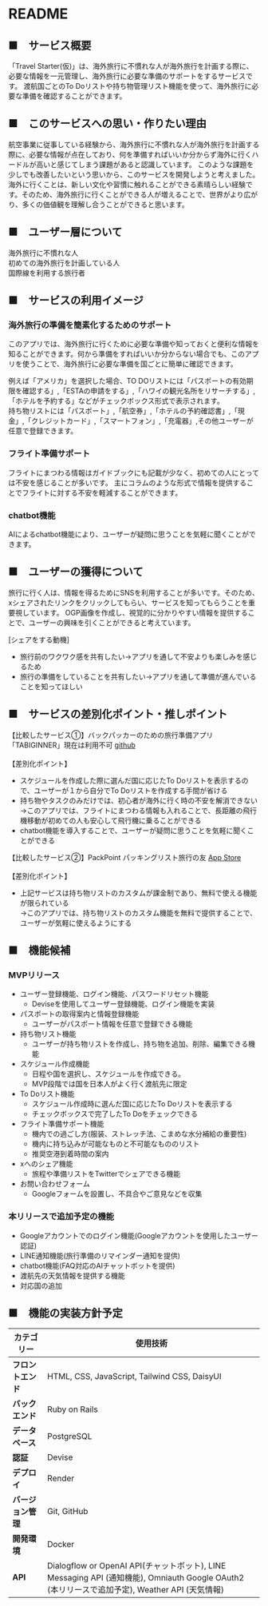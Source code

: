 # README

## ■　サービス概要
「Travel Starter(仮)」は、海外旅行に不慣れな人が海外旅行を計画する際に、必要な情報を一元管理し、海外旅行に必要な準備のサポートをするサービスです。
渡航国ごとのTo Doリストや持ち物管理リスト機能を使って、海外旅行に必要な準備を確認することができます。

## ■　このサービスへの思い・作りたい理由
航空事業に従事している経験から、海外旅行に不慣れな人が海外旅行を計画する際に、必要な情報が点在しており、何を準備すればいいか分からず海外に行くハードルが高いと感じてしまう課題があると認識しています。
このような課題を少しでも改善したいという思いから、このサービスを開発しようと考えました。<br>
海外に行くことは、新しい文化や習慣に触れることができる素晴らしい経験です。そのため、海外旅行に行くことができる人が増えることで、世界がより広がり、多くの価値観を理解し合うことができると思います。

## ■　ユーザー層について
海外旅行に不慣れな人<br>
初めての海外旅行を計画している人<br>
国際線を利用する旅行者<br>

## ■　サービスの利用イメージ
### 海外旅行の準備を簡素化するためのサポート
このアプリでは、海外旅行に行くために必要な準備や知っておくと便利な情報を知ることができます。何から準備をすればいいか分からない場合でも、このアプリを使うことで、海外旅行に必要な準備を国ごとに簡単に確認できます。

例えば「アメリカ」を選択した場合、TO DOリストには「パスポートの有効期限を確認する」,「ESTAの申請をする」,「ハワイの観光名所をリサーチする」,「ホテルを予約する」などがチェックボックス形式で表示されます。<br>
持ち物リストには「パスポート」,「航空券」,「ホテルの予約確認書」,「現金」,「クレジットカード」,「スマートフォン」,「充電器」,その他ユーザーが任意で登録できます。

### フライト準備サポート
フライトにまつわる情報はガイドブックにも記載が少なく、初めての人にとっては不安を感じることが多いです。
主にコラムのような形式で情報を提供することでフライトに対する不安を軽減することができます。

### chatbot機能
AIによるchatbot機能により、ユーザーが疑問に思うことを気軽に聞くことができます。


## ■　ユーザーの獲得について
旅行に行く人は、情報を得るためにSNSを利用することが多いです。そのため、xシェアされたリンクをクリックしてもらい、サービスを知ってもらうことを重要視しています。
OGP画像を作成し、視覚的に分かりやすい情報を提供することで、ユーザーの興味を引くことができると考えています。

[シェアをする動機]
 - 旅行前のワクワク感を共有したい→アプリを通して不安よりも楽しみを感じるため
 - 旅行の準備をしていることを共有したい→アプリを通して準備が進んでいることを知ってほしい


## ■　サービスの差別化ポイント・推しポイント
【比較したサービス①】バックパッカーのための旅行準備アプリ「TABIGINNER」現在は利用不可
[github](https://github.com/Moeno-Takahashi/TABIGINNER?tab=readme-ov-file)<br>
<br>
【差別化ポイント】
- スケジュールを作成した際に選んだ国に応じたTo Doリストを表示するので、ユーザーが１から自分でTo Doリストを作成する手間が省ける
- 持ち物やタスクのみだけでは、初心者が海外に行く時の不安を解消できない<br>
  →このアプリでは、フライトにまつわる情報も入れることで、長距離の飛行機移動が初めての人も安心して飛行機に乗ることができる
- chatbot機能を導入することで、ユーザーが疑問に思うことを気軽に聞くことができる

【比較したサービス②】PackPoint パッキングリスト旅行の友
[App Store](https://apps.apple.com/jp/app/packpoint-%E3%83%91%E3%83%83%E3%82%AD%E3%83%B3%E3%82%B0%E3%83%AA%E3%82%B9%E3%83%88%E6%97%85%E8%A1%8C%E3%81%AE%E5%8F%8B/id896337401?see-all=reviews)<br>
<br>
【差別化ポイント】
- 上記サービスは持ち物リストのカスタムが課金制であり、無料で使える機能が限られている<br>
  →このアプリでは、持ち物リストのカスタム機能を無料で提供することで、ユーザーが気軽に使えるようにする




## ■　機能候補
### MVPリリース
- ユーザー登録機能、ログイン機能、パスワードリセット機能
  - Deviseを使用してユーザー登録機能、ログイン機能を実装
- パスポートの取得案内と情報登録機能
  - ユーザーがパスポート情報を任意で登録できる機能
- 持ち物リスト機能
  - ユーザーが持ち物リストを作成し、持ち物を追加、削除、編集できる機能
- スケジュール作成機能
  - 日程や国を選択し、スケジュールを作成できる。
  - MVP段階では国を日本人がよく行く渡航先に限定
- To Doリスト機能
  - スケジュール作成時に選んだ国に応じたTo Doリストを表示する
  - チェックボックスで完了したTo Doをチェックできる
- フライト準備サポート機能
  - 機内での過ごし方(服装、ストレッチ法、こまめな水分補給の重要性)
  - 機内に持ち込みが可能なものと不可能なもののリスト
  - 推奨空港到着時間の案内
- xへのシェア機能
  - 旅程や準備リストをTwitterでシェアできる機能
- お問い合わせフォーム
  - Googleフォームを設置し、不具合やご意見などを収集


### 本リリースで追加予定の機能
- Googleアカウントでのログイン機能(Googleアカウントを使用したユーザー認証)
- LINE通知機能(旅行準備のリマインダー通知を提供)
- chatbot機能(FAQ対応のAIチャットボットを提供)
- 渡航先の天気情報を提供する機能
- 対応国の追加


## ■　機能の実装方針予定
| カテゴリー        | 使用技術                                                                 |
|-------------------|--------------------------------------------------------------------------|
| **フロントエンド**| HTML, CSS, JavaScript, Tailwind CSS, DaisyUI                             |
| **バックエンド**  | Ruby on Rails                                                            |
| **データベース**  | PostgreSQL                                                              |
| **認証**          | Devise                                                                   |
| **デプロイ**      | Render                                                                  |
| **バージョン管理**| Git, GitHub                                                             |
| **開発環境**      | Docker                                                                  |
| **API**           | Dialogflow or OpenAI API(チャットボット), LINE Messaging API (通知機能), Omniauth Google OAuth2 (本リリースで追加予定), Weather API (天気情報) |
